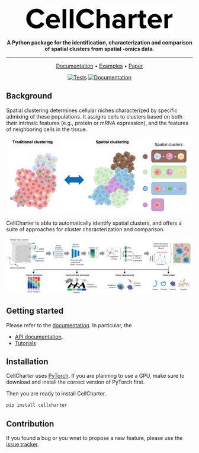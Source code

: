 <div align="center">
<img src="https://github.com/CSOgroup/cellcharter/raw/main/docs/_static/cellcharter.png" width="400px">

**A Python package for the identification, characterization and comparison of spatial clusters from spatial -omics data.**

---

<p align="center">
  <a href="https://cellcharter.readthedocs.io/en/latest/" target="_blank">Documentation</a> •
  <a href="https://cellcharter.readthedocs.io/en/latest/notebooks/codex_mouse_spleen.html" target="_blank">Examples</a> •
  <a href="https://www.biorxiv.org/content/10.1101/2023.01.10.523386v1" target="_blank">Paper</a>
</p>

[![Tests][badge-tests]][link-tests]
[![Documentation][badge-docs]][link-docs]

[badge-tests]: https://img.shields.io/github/actions/workflow/status/CSOgroup/cellcharter/test.yaml?branch=main
[link-tests]: https://github.com/CSOgroup/cellcharter/actions/workflows/test.yml
[badge-docs]: https://img.shields.io/readthedocs/cellcharter

</div>

## Background

<p>
  Spatial clustering determines cellular niches characterized by specific admixing of these populations. It assigns cells to clusters based on both their intrinsic features (e.g., protein or mRNA expression), and the features of neighboring cells in the tissue.
</p>
<p align="center">
  <img src="https://github.com/CSOgroup/cellcharter/raw/main/docs/_static/spatial_clusters.png" width="500px">
</p>

<p>
CellCharter is able to automatically identify spatial clusters, and offers a suite of approaches for cluster characterization and comparison.
</p>
<p align="center">
  <img src="https://github.com/CSOgroup/cellcharter/raw/main/docs/_static/cellcharter_workflow.png" width="800px">
</p>

## Getting started

Please refer to the [documentation][link-docs]. In particular, the

-   [API documentation][link-api].
-   [Tutorials][link-tutorial]

## Installation

CellCharter uses [PyTorch](https://pytorch.org). If you are planning to use a GPU, make sure to download and install the correct version of PyTorch first.

Then you are ready to install CellCharter.

```bash
pip install cellcharter
```

## Contribution

If you found a bug or you wnat to propose a new feature, please use the [issue tracker][issue-tracker].

[issue-tracker]: https://github.com/CSOgroup/cellcharter/issues
[link-docs]: https://cellcharter.readthedocs.io
[link-api]: https://cellcharter.readthedocs.io/en/latest/api.html
[link-tutorial]: https://cellcharter.readthedocs.io/en/latest/notebooks/codex_mouse_spleen.html
